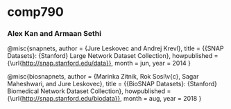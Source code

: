# comp790
### Alex Kan and Armaan Sethi

@misc{snapnets,
  author       = {Jure Leskovec and Andrej Krevl},
  title        = {{SNAP Datasets}: {Stanford} Large Network Dataset Collection},
  howpublished = {\url{http://snap.stanford.edu/data}},
  month        = jun,
  year         = 2014
}

@misc{biosnapnets,
  author       = {Marinka Zitnik, Rok Sosi\v{c}, Sagar Maheshwari, and Jure Leskovec},
  title        = {{BioSNAP Datasets}: {Stanford} Biomedical Network Dataset Collection},
  howpublished = {\url{http://snap.stanford.edu/biodata}},
  month        = aug,
  year         = 2018
}